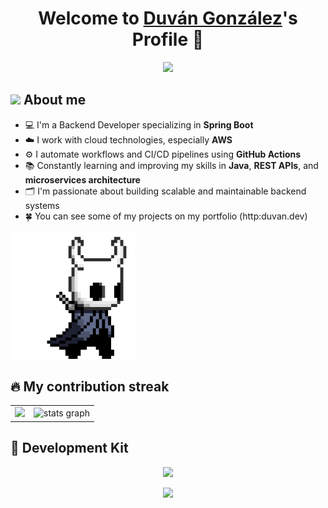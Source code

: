 
<p align="center">
  <h1 align="center">Welcome to <a href="https://github.com/MrBlueBird2">Duván González</a>'s Profile 👋</h1>
</p>
<p align="center">
  <a align="center" href="https://github.com/DenverCoder1/readme-typing-svg"><img src="https://readme-typing-svg.herokuapp.com?&font=IBM+Plex+Sans&color=7F96FF&size=25&lines=Welcome+to+my+GitHub+Profile!;I'm+a+Backend+developer;I'm+a+competitive+programmer;I'm+a+Springboot+developer" /></a>
</p>
 
## <picture><img src = "https://github.com/7oSkaaa/7oSkaaa/blob/main/Images/about_me.gif?raw=true" width = 50px></picture> About me
* 💻 I'm a Backend Developer specializing in **Spring Boot**
* ☁️ I work with cloud technologies, especially **AWS**
* ⚙️ I automate workflows and CI/CD pipelines using **GitHub Actions**
* 📚 Constantly learning and improving my skills in **Java**, **REST APIs**, and **microservices architecture**
* 🗂️ I'm passionate about building scalable and maintainable backend systems
* 🍀 You can see some of my projects on my portfolio (http:duvan.dev)

<img src="https://raw.githubusercontent.com/TanZng/TanZng/master/assets/hollor_knight3.gif" width="200"/>


## 🔥 My contribution streak 

<table align="center">
  <tr>
    <td align="center">
      <a href="https://github.com/DenverCoder1/github-readme-streak-stats">
        <img src="https://github-readme-streak-stats.herokuapp.com/?user=DUVAN0829&border_radius=4.4&fire=F05237&ring=F05237&currStreakLabel=F05237"/>
      </a>
    </td>
    <td align="center">
      <img
        height="195"
        alt="stats graph"
        src="http://github-profile-summary-cards.vercel.app/api/cards/stats?username=DUVAN0829&theme=swift"
      />
    </td>
  </tr>
</table>

## 🚀 Development Kit

<p align="center">
  <a href="https://skillicons.dev">
    <img src="https://skillicons.dev/icons?i=aws,docker,eclipse,git,github,githubactions,gitlab,gradle,graphql,idea,java,kubernetes,linux,maven,mongodb" />
  </a>
</p>

<p align="center">
  <a href="https://skillicons.dev">
    <img src="https://skillicons.dev/icons?i=mysql,postgres,postman,regex,spring,sqlite,vscode" />
  </a>
</p>

